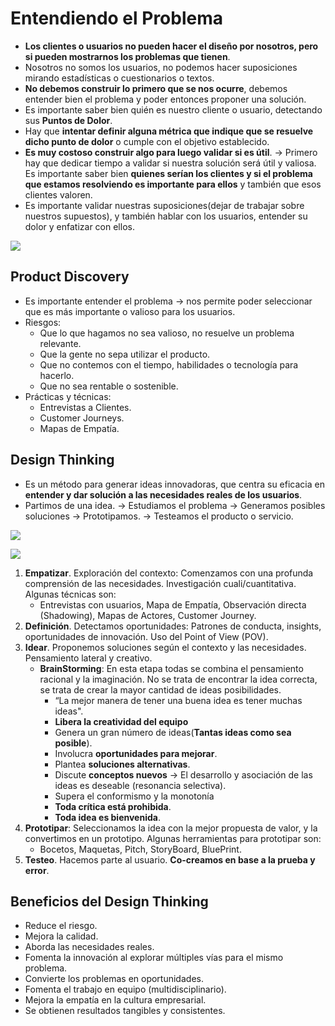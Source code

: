 # Entendiendo el Problema
- **Los clientes o usuarios no pueden hacer el diseño por nosotros, pero si pueden mostrarnos los problemas que tienen**. 
- Nosotros no somos los usuarios, no podemos hacer suposiciones mirando estadísticas o cuestionarios o textos. 
- **No debemos construir lo primero que se nos ocurre**, debemos entender bien el problema y poder entonces proponer una solución.
- Es importante saber bien quién es nuestro cliente o usuario, detectando sus **Puntos de Dolor**.
- Hay que **intentar definir alguna métrica que indique que se resuelve dicho punto de dolor** o cumple con el objetivo establecido.
- **Es muy costoso construir algo para luego validar si es útil**. -> Primero hay que dedicar tiempo a validar si nuestra solución será útil y valiosa. Es importante saber bien **quienes serían los clientes y si el problema que estamos resolviendo es importante para ellos** y también que esos clientes valoren.
- Es importante validar nuestras suposiciones(dejar de trabajar sobre nuestros supuestos), y también hablar con los usuarios, entender su dolor y enfatizar con ellos.

![](img/Pasted%20image%2020240831161438.png)

## Product Discovery
- Es importante entender el problema -> nos permite poder seleccionar que es más importante o valioso para los usuarios.
- Riesgos: 
	- Que lo que hagamos no sea valioso, no resuelve un problema relevante.
	- Que la gente no sepa utilizar el producto.
	- Que no contemos con el tiempo, habilidades o tecnología para hacerlo.
	- Que no sea rentable o sostenible.
- Prácticas y técnicas:
	- Entrevistas a Clientes.
	- Customer Journeys.
	- Mapas de Empatía.

## Design Thinking
- Es un método para generar ideas innovadoras, que centra su eficacia en **entender y dar solución a las necesidades reales de los usuarios**.
- Partimos de una idea. -> Estudiamos el problema -> Generamos posibles soluciones -> Prototipamos. -> Testeamos el producto o servicio.

![](img/Pasted%20image%2020240831161745.png)


![](img/Pasted%20image%2020240831161830.png)

1. **Empatizar**. Exploración del contexto: Comenzamos con una profunda comprensión de las necesidades. Investigación cuali/cuantitativa. Algunas técnicas son:
	- Entrevistas con usuarios, Mapa de Empatía, Observación directa (Shadowing), Mapas de Actores, Customer Journey.
2. **Definición**. Detectamos oportunidades: Patrones de conducta, insights, oportunidades de innovación. Uso del Point of View (POV).
3. **Idear**. Proponemos soluciones según el contexto y las necesidades. Pensamiento lateral y creativo. 
	- **BrainStorming**: En esta etapa todas se combina el pensamiento racional y la imaginación. No se trata de encontrar la idea correcta, se trata de crear la mayor cantidad de ideas posibilidades. 
		- “La mejor manera de tener una buena idea es tener muchas ideas".
		- **Libera la creatividad del equipo** 
		- Genera un gran número de ideas(**Tantas ideas como sea posible**).
		- Involucra **oportunidades para mejorar**.
		- Plantea **soluciones alternativas**.
		- Discute **conceptos nuevos** -> El desarrollo y asociación de las ideas es deseable (resonancia selectiva).
		- Supera el conformismo y la monotonía
		- **Toda crítica está prohibida**.
		- **Toda idea es bienvenida**.
4. **Prototipar**: Seleccionamos la idea con la mejor propuesta de valor, y la convertimos en un prototipo. Algunas herramientas para prototipar son:
	- Bocetos, Maquetas, Pitch, StoryBoard, BluePrint.
5. **Testeo**. Hacemos parte al usuario. **Co-creamos en base a la prueba y error**.

## Beneficios del Design Thinking
- Reduce el riesgo.
- Mejora la calidad.
- Aborda las necesidades reales.
- Fomenta la innovación al explorar múltiples vías para el mismo problema.
- Convierte los problemas en oportunidades.
- Fomenta el trabajo en equipo (multidisciplinario).
- Mejora la empatía en la cultura empresarial.
- Se obtienen resultados tangibles y consistentes.